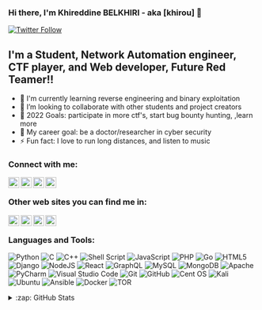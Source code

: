 ### Hi there, I'm Khireddine BELKHIRI - aka [khirou] 👋

[![Twitter Follow](https://img.shields.io/twitter/follow/BELKHIRIKhired1?color=1DA1F2&logo=twitter&style=for-the-badge)](https://twitter.com/BELKHIRIKhired1)

## I'm a Student, Network Automation engineer, CTF player, and Web developer, Future Red Teamer!!

- 🌱 I'm currently learning reverse engineering and binary exploitation
- 👯 I’m looking to collaborate with other students and project creators
- 🥅 2022 Goals: participate in more ctf's, start bug bounty hunting, ,learn more
- 🥅 My career goal: be a doctor/researcher in cyber security
- ⚡ Fun fact: I love to run long distances, and listen to music

### Connect with me:

[<img align="left" alt="khireddine10 | Twitter" width="22px" src="https://cdn.jsdelivr.net/npm/simple-icons@v3/icons/twitter.svg" />][twitter]
[<img align="left" alt="khireddine10 | LinkedIn" width="22px" src="https://cdn.jsdelivr.net/npm/simple-icons@v3/icons/linkedin.svg" />][linkedin]
[<img align="left" alt="khireddine10 | Instagram" width="22px" src="https://cdn.jsdelivr.net/npm/simple-icons@v3/icons/instagram.svg" />][instagram]
[<img align="left" alt="khireddine10 | Instagram" width="22px" src="https://cdn.jsdelivr.net/npm/simple-icons@v3/icons/facebook.svg" />][facebook]

<br />

### Other web sites you can find me in:

[<img align="left" alt="khireddine10 | HackTheBox" width="22px" src="https://raw.githubusercontent.com/simple-icons/simple-icons/develop/icons/hackthebox.svg" />][htb]
[<img align="left" alt="khireddine10 | Hackerone" width="22px" src="https://raw.githubusercontent.com/simple-icons/simple-icons/develop/icons/hackerone.svg" />][hackerone]
[<img align="left" alt="khireddine10 | bugcrowd" width="22px" src="https://raw.githubusercontent.com/simple-icons/simple-icons/develop/icons/bugcrowd.svg" />][bugcrowd]
[<img align="left" alt="khireddine10 | bugcrowd" width="22px" src="https://raw.githubusercontent.com/simple-icons/simple-icons/develop/icons/bugcrowd.svg" />][medium]
<br />

### Languages and Tools:

![Python](https://img.shields.io/badge/python-3670A0?style=for-the-badge&logo=python&logoColor=ffdd54)
![C](https://img.shields.io/badge/c-%2300599C.svg?style=for-the-badge&logo=c&logoColor=white)
![C++](https://img.shields.io/badge/c++-%2300599C.svg?style=for-the-badge&logo=c%2B%2B&logoColor=white)
![Shell Script](https://img.shields.io/badge/shell_script-%23121011.svg?style=for-the-badge&logo=gnu-bash&logoColor=white)
![JavaScript](https://img.shields.io/badge/javascript-%23323330.svg?style=for-the-badge&logo=javascript&logoColor=%23F7DF1E)
![PHP](https://img.shields.io/badge/php-%23777BB4.svg?style=for-the-badge&logo=php&logoColor=white)
![Go](https://img.shields.io/badge/go-%2300ADD8.svg?style=for-the-badge&logo=go&logoColor=white)
![HTML5](https://img.shields.io/badge/html5-%23E34F26.svg?style=for-the-badge&logo=html5&logoColor=white)
![Django](https://img.shields.io/badge/django-%23092E20.svg?style=for-the-badge&logo=django&logoColor=white)
![NodeJS](https://img.shields.io/badge/node.js-6DA55F?style=for-the-badge&logo=node.js&logoColor=white)
![React](https://img.shields.io/badge/react-%2320232a.svg?style=for-the-badge&logo=react&logoColor=%2361DAFB)
![GraphQL](https://img.shields.io/badge/-GraphQL-E10098?style=for-the-badge&logo=graphql&logoColor=white)
![MySQL](https://img.shields.io/badge/mysql-%2300f.svg?style=for-the-badge&logo=mysql&logoColor=white)
![MongoDB](https://img.shields.io/badge/MongoDB-%234ea94b.svg?style=for-the-badge&logo=mongodb&logoColor=white)
![Apache](https://img.shields.io/badge/apache-%23D42029.svg?style=for-the-badge&logo=apache&logoColor=white)
![PyCharm](https://img.shields.io/badge/pycharm-143?style=for-the-badge&logo=pycharm&logoColor=black&color=black&labelColor=green)
![Visual Studio Code](https://img.shields.io/badge/Visual%20Studio%20Code-0078d7.svg?style=for-the-badge&logo=visual-studio-code&logoColor=white)
![Git](https://img.shields.io/badge/git-%23F05033.svg?style=for-the-badge&logo=git&logoColor=white)
![GitHub](https://img.shields.io/badge/github-%23121011.svg?style=for-the-badge&logo=github&logoColor=white)
![Cent OS](https://img.shields.io/badge/cent%20os-002260?style=for-the-badge&logo=centos&logoColor=F0F0F0)
![Kali](https://img.shields.io/badge/Kali-268BEE?style=for-the-badge&logo=kalilinux&logoColor=white)
![Ubuntu](https://img.shields.io/badge/Ubuntu-E95420?style=for-the-badge&logo=ubuntu&logoColor=white)
![Ansible](https://img.shields.io/badge/ansible-%231A1918.svg?style=for-the-badge&logo=ansible&logoColor=white)
![Docker](https://img.shields.io/badge/docker-%230db7ed.svg?style=for-the-badge&logo=docker&logoColor=white)
![TOR](https://img.shields.io/badge/tor-%237E4798.svg?style=for-the-badge&logo=tor-project&logoColor=white)

<details>
  <summary>:zap: GitHub Stats</summary>

  <img align="left" alt="codeSTACKr's GitHub Stats" src="https://github-readme-stats.codestackr.vercel.app/api?username=codeSTACKr&show_icons=true&hide_border=true" />

</details>

[twitter]: https://twitter.com/BELKHIRIKhired1
[instagram]: https://www.instagram.com/khireddine_belkhiri/
[linkedin]: https://www.linkedin.com/in/khireddine-belkhiri-074086182/
[facebook]: https://www.facebook.com/khirou.mamado.sakhou/
[htb]: https://app.hackthebox.eu/profile/473061
[hackerone]: https://hackerone.com/khirou
[bugcrowd]: https://bugcrowd.com/khirou
[medium]: https://khireddinekhirou123.medium.com/
